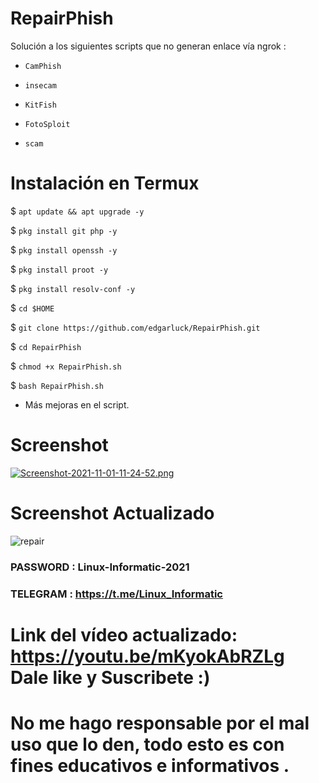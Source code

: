 # RepairPhish
Solución a los siguientes scripts que no generan enlace vía ngrok :

 * `CamPhish`

 * `insecam`

 * `KitFish`

 * `FotoSploit`

 * `scam`

# Instalación en Termux

$ `apt update && apt upgrade -y`

$ `pkg install git php -y`

$ `pkg install openssh -y`

$ `pkg install proot -y`

$ `pkg install resolv-conf -y`

$ `cd $HOME`

$ `git clone https://github.com/edgarluck/RepairPhish.git`

$ `cd RepairPhish`

$ `chmod +x RepairPhish.sh`

$ `bash RepairPhish.sh`

* Más mejoras en el script.

# Screenshot 
[![Screenshot-2021-11-01-11-24-52.png](https://i.postimg.cc/zDs304Xj/Screenshot-2021-11-01-11-24-52.png)](https://postimg.cc/LhVHsCPY)

# Screenshot Actualizado
![repair](https://user-images.githubusercontent.com/76820660/164955880-dbde2022-3071-470e-af85-3cdda44f9140.jpg)


### PASSWORD : Linux-Informatic-2021
### TELEGRAM : https://t.me/Linux_Informatic


# Link del vídeo actualizado: https://youtu.be/mKyokAbRZLg Dale like y Suscribete :)

# No me hago responsable por el mal uso que lo den, todo esto es con fines educativos e informativos .
